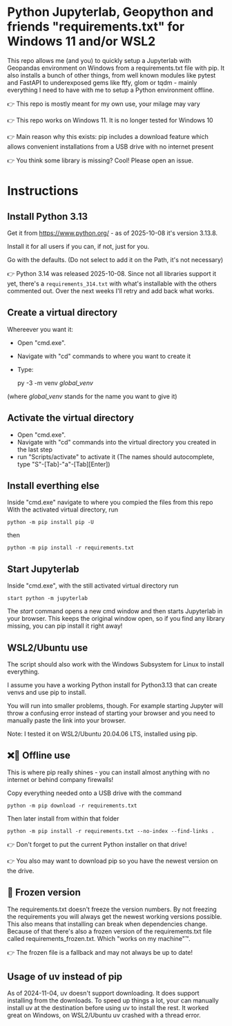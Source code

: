# Python Jupyterlab, Geopython and friends "requirements.txt" for Windows 11 and/or WSL2 #

This repo allows me (and you) to quickly setup a Jupyterlab with Geopandas environment on Windows from a requirements.txt file with pip. 
It also installs a bunch of other things, from well known modules like pytest and FastAPI to underexposed gems like ftfy, glom or tqdm - mainly everything I need to have with me to setup a Python environment offline.

👉 This repo is mostly meant for my own use, your milage may vary

👉 This repo works on Windows 11. It is no longer tested for Windows 10

👉 Main reason why this exists: pip includes a download feature which allows convenient installations from a USB drive with no internet present

👉 You think some library is missing? Cool! Please open an issue.


# Instructions #

Install Python 3.13
---------------------------
Get it from https://www.python.org/ - as of 2025-10-08 it's version 3.13.8.

Install it for all users if you can, if not, just for you.

Go with the defaults. (Do not select to add it on the Path, it's not necessary)

👉 Python 3.14 was released 2025-10-08. Since not all libraries support it yet, there's a `requirements_314.txt` with what's installable with the others commented out. Over the next weeks I'll retry and add back what works.


Create a virtual directory
--------------------------

Whereever you want it:

- Open "cmd.exe".
- Navigate with "cd" commands to where you want to create it
- Type:

    py -3 -m venv *global_venv*

(where *global_venv* stands for the name you want to give it)


Activate the virtual directory
------------------------------
- Open "cmd.exe".
- Navigate with "cd" commands into the virtual directory you created in the last step
- run "Scripts/activate" to activate it (The names should autocomplete, type "S"-[Tab]-"a"-[Tab][Enter])


Install everthing else
----------------------
Inside "cmd.exe" navigate to where you compied the files from this repo
With the activated virtual directory, run
  
    python -m pip install pip -U

then

    python -m pip install -r requirements.txt


Start Jupyterlab
----------------------
Inside "cmd.exe", with the still activated virtual directory run 
  
    start python -m jupyterlab

The *start* command opens a new cmd window and then starts Jupyterlab in your browser.
This keeps the original window open, so if you find any library missing, you can pip install it right away!


WSL2/Ubuntu use
--------------------
The script should also work with the Windows Subsystem for Linux to install everything.

I assume you have a working Python install for Python3.13 that can create venvs and use pip to install.

You will run into smaller problems, though. For example starting Jupyter will throw a confusing error instead of starting your browser and you need to manually paste the link into your browser.

Note: I tested it on WSL2/Ubuntu 20.04.06 LTS, installed using pip. 


❌📶 Offline use 
-----------------
This is where pip really shines - you can install almost anything with no internet or behind company firewalls!  
  
Copy everything needed onto a USB drive with the command
  
    python -m pip download -r requirements.txt

Then later install from within that folder
  
    python -m pip install -r requirements.txt --no-index --find-links .

👉 Don't forget to put the current Python installer on that drive!

👉 You also may want to download pip so you have the newest version on the drive.


🥶 Frozen version
------------------
The requirements.txt doesn't freeze the version numbers. 
By not freezing the requirements you will always get the newest working versions possible. This also means that installing can break when dependencies change.
Because of that there's also a frozen version of the requirements.txt file called requirements_frozen.txt. Which "works on my machine"™️.

👉 The frozen file is a fallback and may not always be up to date!


Usage of uv instead of pip
--------------------------
As of 2024-11-04, uv doesn't support downloading. It does support installing from the downloads. To speed up things a lot, your can manually install uv at the destination before using uv to install the rest. It worked great on Windows, on WSL2/Ubuntu uv crashed with a thread error.
